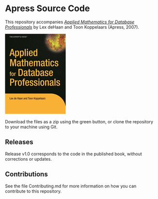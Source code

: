 # Apress Source Code

This repository accompanies [*Applied Mathematics for Database Professionals*](http://www.apress.com/9781590597453) by Lex deHaan and Toon Koppelaars (Apress, 2007).

![Cover image](9781590597453.jpg)

Download the files as a zip using the green button, or clone the repository to your machine using Git.

## Releases

Release v1.0 corresponds to the code in the published book, without corrections or updates.

## Contributions

See the file Contributing.md for more information on how you can contribute to this repository.
